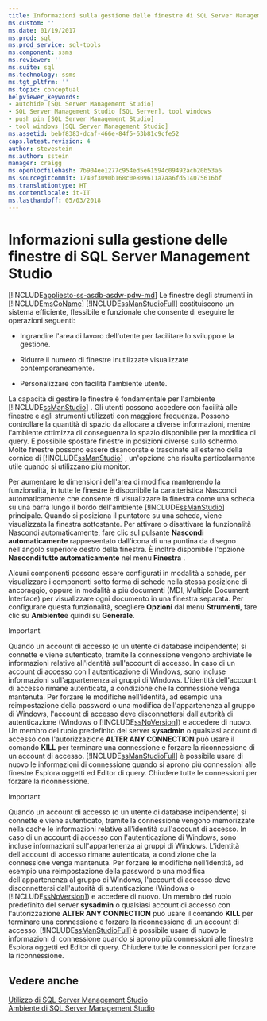 ```yaml
---
title: Informazioni sulla gestione delle finestre di SQL Server Management Studio | Microsoft Docs
ms.custom: ''
ms.date: 01/19/2017
ms.prod: sql
ms.prod_service: sql-tools
ms.component: ssms
ms.reviewer: ''
ms.suite: sql
ms.technology: ssms
ms.tgt_pltfrm: ''
ms.topic: conceptual
helpviewer_keywords:
- autohide [SQL Server Management Studio]
- SQL Server Management Studio [SQL Server], tool windows
- push pin [SQL Server Management Studio]
- tool windows [SQL Server Management Studio]
ms.assetid: bebf8383-dcaf-466e-84f5-63b81c9cfe52
caps.latest.revision: 4
author: stevestein
ms.author: sstein
manager: craigg
ms.openlocfilehash: 7b904ee1277c954ed5e61594c09492acb20b53a6
ms.sourcegitcommit: 1740f3090b168c0e809611a7aa6fd514075616bf
ms.translationtype: HT
ms.contentlocale: it-IT
ms.lasthandoff: 05/03/2018
---
```

# <a name="understand-sql-server-management-studio-windows-management"></a>Informazioni sulla gestione delle finestre di SQL Server Management Studio
[!INCLUDE[appliesto-ss-asdb-asdw-pdw-md](../includes/appliesto-ss-asdb-asdw-pdw-md.md)]
Le finestre degli strumenti in [!INCLUDE[msCoName](../includes/msconame_md.md)] [!INCLUDE[ssManStudioFull](../includes/ssmanstudiofull_md.md)] costituiscono un sistema efficiente, flessibile e funzionale che consente di eseguire le operazioni seguenti:  
  
-   Ingrandire l'area di lavoro dell'utente per facilitare lo sviluppo e la gestione.  
  
-   Ridurre il numero di finestre inutilizzate visualizzate contemporaneamente.  
  
-   Personalizzare con facilità l'ambiente utente.  
  
La capacità di gestire le finestre è fondamentale per l'ambiente [!INCLUDE[ssManStudio](../includes/ssmanstudio_md.md)] . Gli utenti possono accedere con facilità alle finestre e agli strumenti utilizzati con maggiore frequenza. Possono controllare la quantità di spazio da allocare a diverse informazioni, mentre l'ambiente ottimizza di conseguenza lo spazio disponibile per la modifica di query. È possibile spostare finestre in posizioni diverse sullo schermo. Molte finestre possono essere disancorate e trascinate all'esterno della cornice di [!INCLUDE[ssManStudio](../includes/ssmanstudio_md.md)] , un'opzione che risulta particolarmente utile quando si utilizzano più monitor.  
  
Per aumentare le dimensioni dell'area di modifica mantenendo la funzionalità, in tutte le finestre è disponibile la caratteristica Nascondi automaticamente che consente di visualizzare la finestra come una scheda su una barra lungo il bordo dell'ambiente [!INCLUDE[ssManStudio](../includes/ssmanstudio_md.md)] principale. Quando si posiziona il puntatore su una scheda, viene visualizzata la finestra sottostante. Per attivare o disattivare la funzionalità Nascondi automaticamente, fare clic sul pulsante **Nascondi automaticamente** rappresentato dall'icona di una puntina da disegno nell'angolo superiore destro della finestra. È inoltre disponibile l'opzione **Nascondi tutto automaticamente** nel menu **Finestra** .  
  
Alcuni componenti possono essere configurati in modalità a schede, per visualizzare i componenti sotto forma di schede nella stessa posizione di ancoraggio, oppure in modalità a più documenti (MDI, Multiple Document Interface) per visualizzare ogni documento in una finestra separata. Per configurare questa funzionalità, scegliere **Opzioni** dal menu **Strumenti**, fare clic su **Ambiente**e quindi su **Generale**.  
  
> [!IMPORTANT]  
> Quando un account di accesso (o un utente di database indipendente) si connette e viene autenticato, tramite la connessione vengono archiviate le informazioni relative all'identità sull'account di accesso. In caso di un account di accesso con l'autenticazione di Windows, sono incluse informazioni sull'appartenenza ai gruppi di Windows. L'identità dell'account di accesso rimane autenticata, a condizione che la connessione venga mantenuta. Per forzare le modifiche nell'identità, ad esempio una reimpostazione della password o una modifica dell'appartenenza al gruppo di Windows, l'account di accesso deve disconnettersi dall'autorità di autenticazione (Windows o [!INCLUDE[ssNoVersion](../includes/ssnoversion_md.md)]) e accedere di nuovo. Un membro del ruolo predefinito del server **sysadmin** o qualsiasi account di accesso con l'autorizzazione **ALTER ANY CONNECTION** può usare il comando **KILL** per terminare una connessione e forzare la riconnessione di un account di accesso. [!INCLUDE[ssManStudioFull](../includes/ssmanstudiofull_md.md)] è possibile usare di nuovo le informazioni di connessione quando si aprono più connessioni alle finestre Esplora oggetti ed Editor di query. Chiudere tutte le connessioni per forzare la riconnessione.  
  
> [!IMPORTANT]  
> Quando un account di accesso (o un utente di database indipendente) si connette e viene autenticato, tramite la connessione vengono memorizzate nella cache le informazioni relative all'identità sull'account di accesso. In caso di un account di accesso con l'autenticazione di Windows, sono incluse informazioni sull'appartenenza ai gruppi di Windows. L'identità dell'account di accesso rimane autenticata, a condizione che la connessione venga mantenuta. Per forzare le modifiche nell'identità, ad esempio una reimpostazione della password o una modifica dell'appartenenza al gruppo di Windows, l'account di accesso deve disconnettersi dall'autorità di autenticazione (Windows o [!INCLUDE[ssNoVersion](../includes/ssnoversion_md.md)]) e accedere di nuovo. Un membro del ruolo predefinito del server **sysadmin** o qualsiasi account di accesso con l'autorizzazione **ALTER ANY CONNECTION** può usare il comando **KILL** per terminare una connessione e forzare la riconnessione di un account di accesso. [!INCLUDE[ssManStudioFull](../includes/ssmanstudiofull_md.md)] è possibile usare di nuovo le informazioni di connessione quando si aprono più connessioni alle finestre Esplora oggetti ed Editor di query. Chiudere tutte le connessioni per forzare la riconnessione.  
  
## <a name="see-also"></a>Vedere anche  
[Utilizzo di SQL Server Management Studio](../ssms/use-sql-server-management-studio.md)  
[Ambiente di SQL Server Management Studio](../ssms/the-sql-server-management-studio-environment.md)  
  
